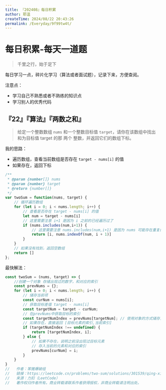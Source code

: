 ```yaml
---
title: 『202408』每日积累
author: 耶温
createTime: 2024/08/22 20:43:26
permalink: /Everyday/9f99tw4t/
---
```

# 每日积累-每天一道题

> 千里之行，始于足下 

每日学习一点，碎片化学习（算法或者面试题），记录下来，方便查阅。

注意点：
-   学习自己不熟悉或者不熟练的知识点
-   学习别人的优秀代码

## 『22』『算法』『两数之和』

> 给定一个整数数组 `nums` 和一个整数目标值 `target`，请你在该数组中找出 和为目标值 target  的那 两个 整数，并返回它们的数组下标。

我的思路：

-  遍历数组，查看当前数组是否存在 `target - nums[i]` 的值
-  如果存在，返回下标

```js
/**
 * @param {number[]} nums
 * @param {number} target
 * @return {number[]}
 */
var twoSum = function(nums, target) {
    // 循环遍历数组
    for (let i = 0; i < nums.length; i++) {
        // 查看是否存在 target - nums[i] 的值
        let num = target - nums[i]
        // 这里需要注意 i+1 是因为 i 之前的已经遍历过了
        if (nums.includes(num,i+1)) {
            // 这里需要注意 nums.includes(num,i+1) 是因为 nums 可能存在重复的元素
            return [i, nums.indexOf(num, i + 1)]
        }
    }
    // 如果没有找到，返回空数组
    return []
};
```
最快解法：

```js
const twoSum = (nums, target) => {
    //创建一个对象 存储出现过的数字，和对应的索引
    const prevNums = {};
    for (let i = 0; i < nums.length; i++) {
        // 储存当前项      
        const curNum = nums[i];
        // 获取目标差值 target - nums[i]                 
        const targetNum = target - curNum;
        // 在prevNums中获取目标的索引        
        const targetNumIndex = prevNums[targetNum]; // 使用对象的方式储存，获取值会更快
        // 如果存在，直接返回 [目标元素的索引,当前索引]      
        if (targetNumIndex !== undefined) {
            return [targetNumIndex, i];
        } else {
            // 如果不存在，说明之前没出现过目标元素  
            // 存入当前的元素和对应的索引                      
            prevNums[curNum] = i;
        }
    }
}
//   作者：笨猪爆破组
//   链接：https://leetcode.cn/problems/two-sum/solutions/301539/qing-xi-de-bian-liang-ming-ming-bang-zhu-ji-yi-bu-/
//   来源：力扣（LeetCode）
//   著作权归作者所有。商业转载请联系作者获得授权，非商业转载请注明出处。
```


